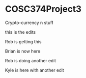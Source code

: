 # COSC374Project3
Crypto-currency n stuff

this is the edits


Rob is getting this

Brian is now here

Rob is doing another edit

Kyle is here with another edit